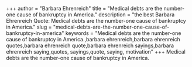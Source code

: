 +++
author = "Barbara Ehrenreich"
title = "Medical debts are the number-one cause of bankruptcy in America."
description = "the best Barbara Ehrenreich Quote: Medical debts are the number-one cause of bankruptcy in America."
slug = "medical-debts-are-the-number-one-cause-of-bankruptcy-in-america"
keywords = "Medical debts are the number-one cause of bankruptcy in America.,barbara ehrenreich,barbara ehrenreich quotes,barbara ehrenreich quote,barbara ehrenreich sayings,barbara ehrenreich saying,quotes, sayings,quote, saying, motivation"
+++
Medical debts are the number-one cause of bankruptcy in America.
